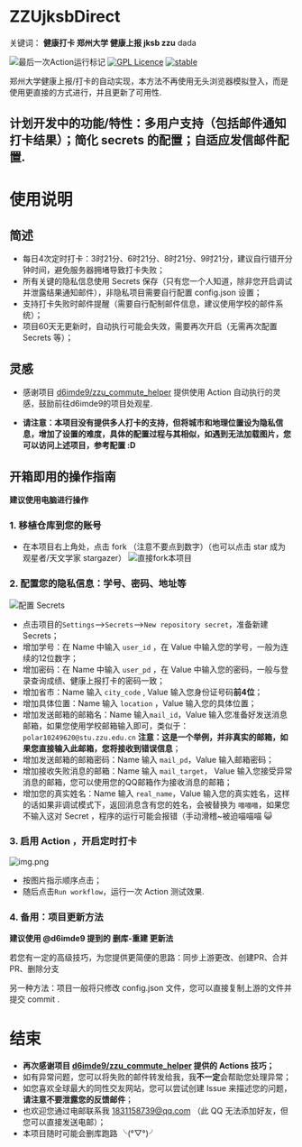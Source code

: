 # ZZUjksbDirect
关键词： **健康打卡 郑州大学 健康上报 jksb zzu**
dada

![最后一次Action运行标记](https://github.com/ClokMuch/ZZUjksbDirect/workflows/Start%20jksb/badge.svg)
[![GPL Licence](https://badges.frapsoft.com/os/gpl/gpl.svg?v=103)](https://opensource.org/licenses/GPL-3.0/)
[![stable](http://badges.github.io/stability-badges/dist/stable.svg)](http://github.com/badges/stability-badges)


郑州大学健康上报/打卡的自动实现，本方法不再使用无头浏览器模拟登入，而是使用更直接的方式进行，并且更新了可用性.


## 计划开发中的功能/特性：多用户支持（包括邮件通知打卡结果）；简化 secrets 的配置；自适应发信邮件配置.

# 使用说明

## 简述
+ 每日4次定时打卡：3时21分、6时21分、8时21分、9时21分，建议自行错开分钟时间，避免服务器拥堵导致打卡失败；
+ 所有关键的隐私信息使用 Secrets 保存（只有您一个人知道，除非您开启调试并泄露结果通知邮件），非隐私项目需要自行配置 config.json 设置；
+ 支持打卡失败时邮件提醒（需要自行配制邮件信息，建议使用学校的邮件系统）；
+ 项目60天无更新时，自动执行可能会失效，需要再次开启（无需再次配置 Secrets 等）；

## 灵感
+ 感谢项目 [d6imde9/zzu_commute_helper](https://github.com/d6imde9/zzu_commute_helper) 提供使用 Action 自动执行的灵感，鼓励前往d6imde9的项目处观星.

+ **请注意：本项目没有提供多人打卡的支持，但将城市和地理位置设为隐私信息，增加了设置的难度，具体的配置过程与其相似，如遇到无法加载图片，您可以访问上述项目，参考配置 :D**

## 开箱即用的操作指南
**建议使用电脑进行操作**

### 1. 移植仓库到您的账号 
* 在本项目右上角处，点击 fork （注意不要点到数字）（也可以点击 star 成为观星者/天文学家 stargazer）
![直接fork本项目](image_folder/step01.png)

### 2. 配置您的隐私信息：学号、密码、地址等
![配置 Secrets](image_folder/step02.png)
* 点击项目的`Settings`-->`Secrets`-->`New repository secret`，准备新建 Secrets；
* 增加学号：在 Name 中输入 `user_id` ，在 Value 中输入您的学号，一般为连续的12位数字；
* 增加密码：在 Name 中输入 `user_pd` ，在 Value 中输入您的密码，一般与登录查询成绩、健康上报打卡的密码一致；
* 增加省市：Name 输入 `city_code` , Value 输入您身份证号码**前4位**；
* 增加具体位置：Name 输入 `location` ，Value 输入您的具体位置；
* 增加发送邮箱的邮箱名：Name 输入`mail_id`，Value 输入您准备好发送消息邮箱，如果您使用学校邮箱输入即可，类似于：`polar10249620@stu.zzu.edu.cn` **注意：这是一个举例，并非真实的邮箱，如果您直接输入此邮箱，您将接收到错误信息**；
* 增加发送邮箱的邮箱密码：Name 输入 `mail_pd`，Value 输入邮箱密码；
* 增加接收失败消息的邮箱：Name 输入 `mail_target`， Value 输入您接受异常消息的邮箱，您可以使用您的QQ邮箱作为接收消息的邮箱；
* 增加您的真实姓名：Name 输入 `real_name`，Value 输入您的真实姓名，这样的话如果非调试模式下，返回消息含有您的姓名，会被替换为 `喵喵喵`，如果您不输入这对 Secret ，程序的运行可能会报错（手动滑稽~被迫喵喵喵 😺

### 3. 启用 Action ，开启定时打卡
![img.png](image_folder/step03.png)
* 按图片指示顺序点击；
* 随后点击`Run workflow`，运行一次 Action 测试效果.

### 4. 备用：项目更新方法
**建议使用 @d6imde9 提到的 删库-重建 更新法**

若您有一定的高级技巧，为您提供更简便的思路：同步上游更改、创建PR、合并PR、删除分支

另一种方法：项目一般将只修改 config.json 文件，您可以直接复制上游的文件并提交 commit .

# 结束
* **再次感谢项目 [d6imde9/zzu_commute_helper](https://github.com/d6imde9/zzu_commute_helper) 提供的 Actions 技巧；**
* 如有异常问题，您可以将失败的邮件转发给我，我**不一定**会帮助您处理异常；
* 如您喜欢全球最大的同性交友网站，您可以尝试创建 Issue 来描述您的问题，**请注意不要泄露您的反馈邮件**；
* 也欢迎您通过电邮联系我 1831158739@qq.com （此 QQ 无法添加好友，但您可以直接发送电邮）；
* 本项目随时可能会删库跑路 ╰(°▽°)╯
